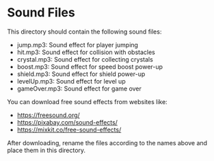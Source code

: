 # Sound Files

This directory should contain the following sound files:

- jump.mp3: Sound effect for player jumping
- hit.mp3: Sound effect for collision with obstacles
- crystal.mp3: Sound effect for collecting crystals
- boost.mp3: Sound effect for speed boost power-up
- shield.mp3: Sound effect for shield power-up
- levelUp.mp3: Sound effect for level up
- gameOver.mp3: Sound effect for game over

You can download free sound effects from websites like:
- https://freesound.org/
- https://pixabay.com/sound-effects/
- https://mixkit.co/free-sound-effects/

After downloading, rename the files according to the names above and place them in this directory.
